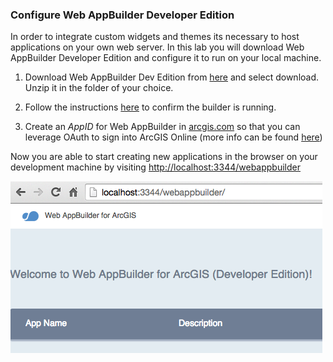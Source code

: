 ### Configure Web AppBuilder Developer Edition

In order to integrate custom widgets and themes its necessary to host applications on your own web server.  In this lab you will download Web AppBuilder Developer Edition and configure it to run on your local machine.

1. Download Web AppBuilder Dev Edition from [here](https://developers.arcgis.com/web-appbuilder/) and select download. Unzip it in the folder of your choice.

2. Follow the instructions [here](https://developers.arcgis.com/web-appbuilder/guide/getstarted.htm) to confirm the builder is running.

3. Create an *AppID* for Web AppBuilder in [arcgis.com](http://www.arcgis.com) so that you can leverage OAuth to sign into ArcGIS Online (more info can be found [here](https://developers.arcgis.com/web-appbuilder/guide/getstarted.htm))

Now you are able to start creating new applications in the browser on your development machine by visiting [http://localhost:3344/webappbuilder](http://localhost:3344/webappbuilder)

![Running](wab_ide_install/wab_running.png)

